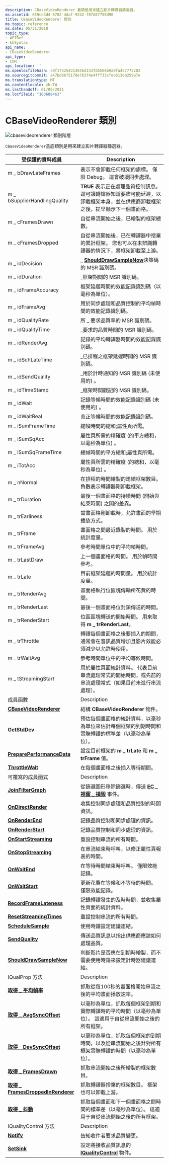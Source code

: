 ```yaml
---
description: CBaseVideoRenderer 基類是用來建立影片轉譯器篩選器。
ms.assetid: 659ce3d4-8702-4daf-9242-787d67758d90
title: CBaseVideoRenderer 類別
ms.topic: reference
ms.date: 05/31/2018
topic_type:
- APIRef
- kbSyntax
api_name:
- CBaseVideoRenderer
api_type:
- COM
api_location: ''
ms.openlocfilehash: c0f174254314656d153fdb568b9a9fa457775282
ms.sourcegitcommit: a47bd86f517de76374e4fff33cfeb613eb259a7e
ms.translationtype: MT
ms.contentlocale: zh-TW
ms.lasthandoff: 01/06/2021
ms.locfileid: "103688463"
---
```

# <a name="cbasevideorenderer-class"></a>CBaseVideoRenderer 類別

![cbasevideorenderer 類別階層](images/rbase03.png)

`CBaseVideoRenderer`基底類別是用來建立影片轉譯器篩選器。



| 受保護的資料成員                                                                 | Description                                                                                                                                                                                                                          |
|----------------------------------------------------------------------------------------|--------------------------------------------------------------------------------------------------------------------------------------------------------------------------------------------------------------------------------------|
| m \_ bDrawLateFrames                                                                     | 表示不會卸載任何框架的旗標。 僅限 Debug。 這會破壞同步處理。                                                                                                                                          |
| m \_ bSupplierHandlingQuality                                                            | **TRUE** 表示正在處理品質控制訊息。 這可讓轉譯器知道要盡可能延遲，以卸載框架本身，並在供應商卸載框架之後，提早顯示下一個畫面格。 |
| m \_ cFramesDrawn                                                                        | 自從串流開始之後，已繪製的框架總數。                                                                                                                                                                 |
| m \_ cFramesDropped                                                                      | 自從串流開始後，已在轉譯器中捨棄的累計框架。 您也可以在未辨識轉譯器的情況下，將框架卸載至上游。                                                                         |
| m \_ idDecision                                                                          | \_ [**ShouldDrawSampleNow**](cbasevideorenderer-shoulddrawsamplenow.md)決策碼的 MSR 識別碼。                                                                                                                              |
| m \_ idDuration                                                                          | \_框架期間的 MSR 識別碼。                                                                                                                                                                                                 |
| m \_ idFrameAccuracy                                                                     | 框架延遲時間的效能記錄識別碼（以毫秒為單位）。                                                                                                                                                     |
| m \_ idFrameAvg                                                                          | 用於同步處理和品質控制的平均幀時間的效能記錄識別碼。                                                                                                                          |
| m \_ idQualityRate                                                                       | 所 \_ 要求品質率的 MSR 識別碼。                                                                                                                                                                                              |
| m \_ idQualityTime                                                                       | \_要求的品質時間的 MSR 識別碼。                                                                                                                                                                                              |
| m \_ idRenderAvg                                                                         | 記錄的平均轉譯器時間的效能記錄識別碼。                                                                                                                                                                   |
| m \_ idSchLateTime                                                                       | \_已排程之框架延遲時間的 MSR 識別碼。                                                                                                                                                                                   |
| m \_ idSendQuality                                                                       | \_用於計時通知的 MSR 識別碼 (未使用的) 。                                                                                                                                                                                       |
| m \_ idTimeStamp                                                                         | \_框架時間戳記的 MSR 識別碼。                                                                                                                                                                                                      |
| m \_ idWait                                                                              | 記錄等候時間的效能記錄識別碼 (未使用的) 。                                                                                                                                                                      |
| m \_ idWaitReal                                                                          | 真正等候時間的效能記錄識別碼。                                                                                                                                                                                   |
| m \_ iSumFrameTime                                                                       | 總幀時間的總和;屬性頁所需。                                                                                                                                                                           |
| m \_ iSumSqAcc                                                                           | 屬性頁所需的精確度 (的平方總和，以毫秒為單位) 。                                                                                                                                                 |
| m \_ iSumSqFrameTime                                                                     | 總幀時間的平方總和;屬性頁所需。                                                                                                                                                                |
| m \_ iTotAcc                                                                             | 屬性頁所需的精確度 (的總和，以毫秒為單位) 。                                                                                                                                                                |
| m \_ nNormal                                                                             | 在排程的時間繪製的連續框架數目。 負數表示轉譯器剛卸載框架。                                                                                          |
| m \_ trDuration                                                                          | 最後一個畫面格的持續時間 (開始與結束時間) 之間的差異。                                                                                                                                                             |
| m \_ trEarliness                                                                         | 當畫面格剛卸載時，允許畫面的早期播放方式。                                                                                                                                                        |
| m \_ trFrame                                                                             | 畫面格之間最近錄製的時間。 用於統計度量。                                                                                                                                                        |
| m \_ trFrameAvg                                                                          | 參考時間單位中的平均幀時間。                                                                                                                                                                                     |
| m \_ trLastDraw                                                                          | 上一個畫面格的時間。 用於幀時間參考。                                                                                                                                                                         |
| m \_ trLate                                                                              | 目前框架延遲的時間量。 用於統計度量。                                                                                                                                                    |
| m \_ trRenderAvg                                                                         | 畫面格執行位區塊傳輸所花費的時間。                                                                                                                                                                       |
| m \_ trRenderLast                                                                        | 最後一個畫面格位封鎖傳送的時間。                                                                                                                                                                                          |
| m \_ trRenderStart                                                                       | 位區區塊轉送的開始時間。 用來取得 **m \_ trRenderLast**。                                                                                                                                                                |
| m \_ trThrottle                                                                          | 轉譯每個畫面格之後要插入的期間，通常會在音訊品質增加且影片效能必須減少以允許時使用。                                                                             |
| m \_ trWaitAvg                                                                           | 參考時間單位中的平均等候時間。                                                                                                                                                                                           |
| m \_ tStreamingStart                                                                     | 用於屬性頁面統計資料。 代表目前串流處理常式的開始時間，或先前的串流處理常式（如果目前未進行串流處理）。                                                                          |
| 成員函數                                                                       | Description                                                                                                                                                                                                                          |
| [**CBaseVideoRenderer**](cbasevideorenderer-cbasevideorenderer.md)                    | 結構 **CBaseVideoRenderer** 物件。                                                                                                                                                                                          |
| [**GetStdDev**](cbasevideorenderer-getstddev.md)                                      | 預估每個畫面格的統計資料，以毫秒為單位來估計每個框架的到期時間和實際轉譯的標準差（以毫秒為單位）。                                                                                          |
| [**PreparePerformanceData**](cbasevideorenderer-prepareperformancedata.md)            | 設定目前框架的 **m \_ trLate** 和 **m \_ trFrame** 值。                                                                                                                                                               |
| [**ThrottleWait**](cbasevideorenderer-throttlewait.md)                                | 在每個畫面格之後插入等待期間。                                                                                                                                                                                              |
| 可覆寫的成員函式                                                           | Description                                                                                                                                                                                                                          |
| [**JoinFilterGraph**](cbasevideorenderer-joinfiltergraph.md)                          | 從篩選圖形移除篩選時，傳送 [**EC \_ 視窗 \_ 損毀**](ec-window-destroyed.md) 事件。                                                                                                                    |
| [**OnDirectRender**](cbasevideorenderer-ondirectrender.md)                            | 收集控制同步處理和品質控制的時間資訊。                                                                                                                                                       |
| [**OnRenderEnd**](cbasevideorenderer-onrenderend.md)                                  | 記錄品質控制和同步處理的資訊。                                                                                                                                                                         |
| [**OnRenderStart**](cbasevideorenderer-onrenderstart.md)                              | 記錄品質控制和同步處理的資訊。                                                                                                                                                                         |
| [**OnStartStreaming**](cbasevideorenderer-onstartstreaming.md)                        | 重設控制串流的所有時間。                                                                                                                                                                                             |
| [**OnStopStreaming**](cbasevideorenderer-onstopstreaming.md)                          | 在串流結束時呼叫，以修正屬性頁報表的時間。                                                                                                                                                            |
| [**OnWaitEnd**](cbasevideorenderer-onwaitend.md)                                      | 在等待時間結束時呼叫。 僅限效能記錄。                                                                                                                                                                              |
| [**OnWaitStart**](cbasevideorenderer-onwaitstart.md)                                  | 更新花費在等候和不等待的時間。 僅限效能記錄。                                                                                                                                                               |
| [**RecordFrameLateness**](cbasevideorenderer-recordframelateness.md)                  | 記錄轉譯發生的及時時間，並收集屬性頁面的統計資料。                                                                                                                                              |
| [**ResetStreamingTimes**](cbasevideorenderer-resetstreamingtimes.md)                  | 重設控制串流的所有時間。                                                                                                                                                                                         |
| [**ScheduleSample**](cbasevideorenderer-schedulesample.md)                            | 使用時鐘設定建議連結。                                                                                                                                                                                               |
| [**SendQuality**](cbasevideorenderer-sendquality.md)                                  | 傳送品質訊息以指出供應商應該如何處理品質。                                                                                                                                                       |
| [**ShouldDrawSampleNow**](cbasevideorenderer-shoulddrawsamplenow.md)                  | 判斷影片是否應在到期時繪製，而不需要使用時鐘來設定計時器建議連結。                                                                                                                          |
| IQualProp 方法                                                                      | Description                                                                                                                                                                                                                          |
| [**取得 \_ 平均幀率**](cbasevideorenderer-get-avgframerate.md)                      | 抓取從每100秒的畫面格開始串流之後的平均畫面播放速率。                                                                                                                                                  |
| [**取得 \_ AvgSyncOffset**](cbasevideorenderer-get-avgsyncoffset.md)                     | 以毫秒為單位，抓取每個框架到期和實際轉譯時的平均時間（以毫秒為單位）。 這適用于自從串流開始之後的所有框架。                                                             |
| [**取得 \_ DevSyncOffset**](cbasevideorenderer-get-devsyncoffset.md)                     | 以毫秒為單位，抓取每個框架的到期時間，以及從串流開始之後針對所有框架實際轉譯的時間（以毫秒為單位）。                                                               |
| [**取得 \_ FramesDrawn**](cbasevideorenderer-get-framesdrawn.md)                         | 抓取串流開始之後所繪製的框架數目。                                                                                                                                                                        |
| [**取得 \_ FramesDroppedInRenderer**](cbasevideorenderer-get-framesdroppedinrenderer.md) | 抓取轉譯器捨棄的框架數目。 框架也可以卸載上游。                                                                                                                                         |
| [**取得 \_ 抖動**](cbasevideorenderer-get-jitter.md)                                   | 抓取每個畫面和下一個畫面格之間時間的標準差（以毫秒為單位）。 這適用于自從串流開始之後的所有框架。                                                                                    |
| IQualityControl 方法                                                                | Description                                                                                                                                                                                                                          |
| [**Notify**](cbasevideorenderer-notify.md)                                            | 告知收件者要求品質變更。                                                                                                                                                                           |
| [**SetSink**](cbasevideorenderer-setsink.md)                                          | 設定將接收品質訊息的 [**IQualityControl**](/windows/desktop/api/Strmif/nn-strmif-iqualitycontrol) 物件。                                                                                                                                       |



 

 

 



